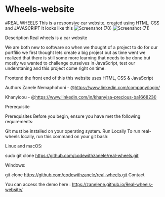 # Wheels-website
#REAL WHEELS 
This is a responsive car website, created using HTML, CSS and JAVASCRIPT
It looks like this 
 ![Screenshot (70)](https://github.com/ZaneleNe/Wheels-website/assets/136015898/432bfd95-a40f-444b-8a1e-c0c40e816b52)
![Screenshot (71)](https://github.com/ZaneleNe/Wheels-website/assets/136015898/6ade5f59-8c9f-443c-8d29-40d23a715376)

Description 
Real wheels is a car website

We are both new to software so when we thought of a project to do for our portfilio 
we first thought lets create a big project but as time went we realized that there is still some 
more learning that needs to be done but mostly we wanted to challenge ourselves in JavaScript, 
test our understaning and this project come right on time. 

Frontend
the front end of this this website uses HTML, CSS & JavaScript

Authors
Zanele Nemaphohoni -   @https://www.linkedin.com/company/login/

Khanyicou -  @https://www.linkedin.com/in/khanyisa-precious-ba1668230


Prerequisite 

Prerequisites Before you begin, ensure you have met the following requirements:

Git must be installed on your operating system. Run Locally To run real-wheels locally, run this command on your git bash:

Linux and macOS:

sudo git clone https://github.com/codewithzanele/real-wheels.git

Windows:

git clone https://github.com/codewithzanele/real-wheels.git Contact

You can access the demo here : https://zanelene.github.io/Real-wheels-website/

